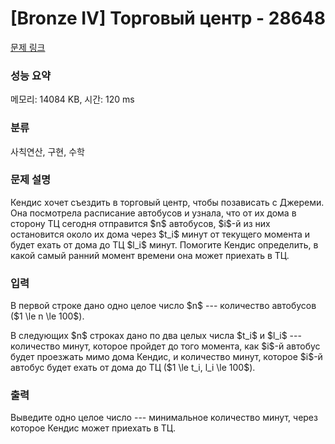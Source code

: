 # [Bronze IV] Торговый центр - 28648 

[문제 링크](https://www.acmicpc.net/problem/28648) 

### 성능 요약

메모리: 14084 KB, 시간: 120 ms

### 분류

사칙연산, 구현, 수학

### 문제 설명

<p>Кендис хочет съездить в торговый центр, чтобы позависать с Джереми. Она посмотрела расписание автобусов и узнала, что от их дома в сторону ТЦ сегодня отправится $n$ автобусов, $i$-й из них остановится около их дома через $t_i$ минут от текущего момента и будет ехать от дома до ТЦ $l_i$ минут. Помогите Кендис определить, в какой самый ранний момент времени она может приехать в ТЦ.</p>

### 입력 

 <p>В первой строке дано одно целое число $n$ --- количество автобусов ($1 \le n \le 100$).</p>

<p>В следующих $n$ строках дано по два целых числа $t_i$ и $l_i$ --- количество минут, которое пройдет до того момента, как $i$-й автобус будет проезжать мимо дома Кендис, и количество минут, которое $i$-й автобус будет ехать от дома до ТЦ ($1 \le t_i, l_i \le 100$).</p>

### 출력 

 <p>Выведите одно целое число --- минимальное количество минут, через которое Кендис может приехать в ТЦ.</p>

